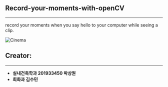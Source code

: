 ## Record-your-moments-with-openCV


---

record your moments when you say hello to your computer while seeing a clip.


![Cinema](https://i.imgur.com/FUlgnxl.jpg)





## Creator:
---


* **실내건축학과 201933450 박상원**  
* **회화과 김수민**
